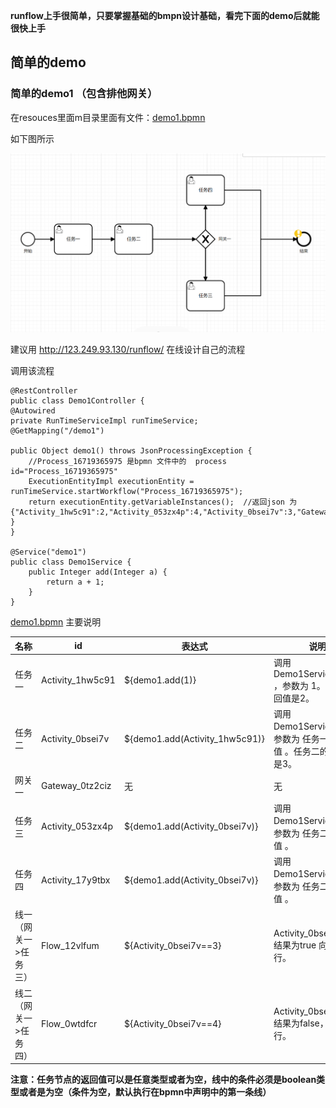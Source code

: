 **runflow上手很简单，只要掌握基础的bmpn设计基础，看完下面的demo后就能很快上手**

## 简单的demo

### 简单的demo1 （包含排他网关）
在resouces里面m目录里面有文件：[demo1.bpmn](./src/main/resources/bpmn/demo1.bpmn) 

如下图所示

![img.png](img.png)

建议用 http://123.249.93.130/runflow/ 在线设计自己的流程

调用该流程

~~~
@RestController
public class Demo1Controller {
@Autowired
private RunTimeServiceImpl runTimeService;
@GetMapping("/demo1")

public Object demo1() throws JsonProcessingException {
    //Process_16719365975 是bpmn 文件中的  process id="Process_16719365975"
    ExecutionEntityImpl executionEntity = runTimeService.startWorkflow("Process_16719365975");
    return executionEntity.getVariableInstances();  //返回json 为 {"Activity_1hw5c91":2,"Activity_053zx4p":4,"Activity_0bsei7v":3,"Gateway_0tz2ciz":true}
}
}

@Service("demo1")
public class Demo1Service {
    public Integer add(Integer a) {
        return a + 1;
    }
}
~~~

[demo1.bpmn](./src/main/resources/bpmn/demo1.bpmn) 主要说明

| 名称  | id  |表达式 | 说明    |
|---|---|---|---|
| 任务一  |  Activity_1hw5c91 |  ${demo1.add(1)}  | 调用 Demo1Service.add ，参数为 1。任务一返回值是2。  |  
| 任务二  |  Activity_0bsei7v | ${demo1.add(Activity_1hw5c91)}   |  调用 Demo1Service.add， 参数为 任务一的返回值 。任务二的返回值是3。  |
| 网关一  | Gateway_0tz2ciz  |  无  |  无   |
| 任务三 |  Activity_053zx4p | ${demo1.add(Activity_0bsei7v)}   |  调用 Demo1Service.add， 参数为 任务二的返回值 。   |
| 任务四  |  Activity_17y9tbx | ${demo1.add(Activity_0bsei7v)}   |  调用 Demo1Service.add， 参数为 任务二的返回值 。   |
| 线一（网关一>任务三）  | Flow_12vlfum  |  ${Activity_0bsei7v==3}  | Activity_0bsei7v==3 结果为true  向下执行。  |
| 线二（网关一>任务四）  |Flow_0wtdfcr   |  ${Activity_0bsei7v==4}  | Activity_0bsei7v==3 结果为false，不执行。    |


**注意：任务节点的返回值可以是任意类型或者为空，线中的条件必须是boolean类型或者是为空（条件为空，默认执行在bpmn中声明中的第一条线）**